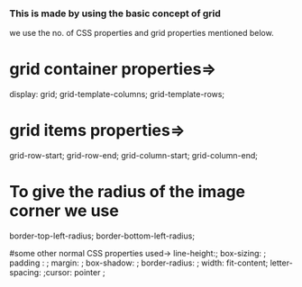 ### This is made by using the basic concept of grid 
we use the no. of CSS properties and grid properties mentioned below.

# grid container properties=>
display: grid; grid-template-columns; grid-template-rows;

 # grid items properties=> 
 grid-row-start; grid-row-end; grid-column-start; grid-column-end;

# To give the radius of the image corner we use 
border-top-left-radius; border-bottom-left-radius; 

#some other normal CSS properties used->
line-height:; box-sizing: ; padding : ; margin: ; box-shadow: ; border-radius: ; width: fit-content; letter-spacing: ;cursor: pointer ;

  
